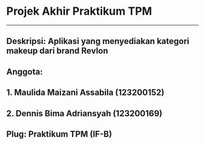 # Projek Akhir Praktikum TPM
_________________________________________________________________________
## Deskripsi: Aplikasi yang menyediakan kategori makeup dari brand Revlon
## Anggota:
## 1. Maulida Maizani Assabila (123200152)
## 2. Dennis Bima Adriansyah   (123200169)
## Plug: Praktikum TPM (IF-B)
